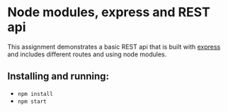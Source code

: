 # Node modules, express and REST api

This assignment demonstrates a basic REST api that is built with [express](http://expressjs.com/)
and includes different routes and using node modules.

## Installing and running:
- `npm install`
- `npm start`
